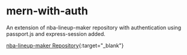 # mern-with-auth

An extension of nba-lineup-maker repository with authentication using passport.js and express-session added. 

[nba-lineup-maker Repository](https://github.com/pat8379/nba-lineup-maker){:target="\_blank"}
